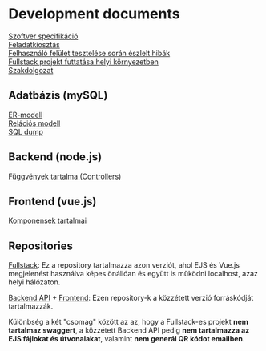 # Development documents
[Szoftver specifikáció](https://github.com/14F-B/Development-documents/blob/main/GOEVENT_szoftver_specifikacio.pdf)    
[Feladatkiosztás](https://github.com/14F-B/Development-documents/blob/main/GOEVENT_feladatkiosztas.pdf)    
[Felhasználó felület tesztelése során észlelt hibák](https://github.com/14F-B/Development-documents/blob/main/GOEVENT_felhasznaloi_felulet_tesztelese.pdf)    
[Fullstack projekt futtatása helyi környezetben](https://github.com/14F-B/Development-documents/blob/main/GOEVENT_fullstack_futtatasa_localhoston.pdf)    
[Szakdolgozat](https://github.com/14F-B/Development-documents/blob/main/GOEVENT_Szakdolgozat.pdf)    


## Adatbázis (mySQL)
[ER-modell](https://github.com/14F-B/Development-documents/blob/main/GOEVENT_db_er_modell.pdf)   
[Relációs modell](https://github.com/14F-B/Development-documents/blob/main/GOEVENT_db_relacios_modell.pdf)    
[SQL dump](https://github.com/14F-B/Fullstack-version-with-EJS-and-VUE/blob/main/Goevent_app_db_dump.sql)   

## Backend (node.js)
[Függvények tartalma (Controllers)](https://github.com/14F-B/Development-documents/blob/main/GOEVENT_backend_controllers.pdf)

## Frontend (vue.js)
[Komponensek tartalmai](https://github.com/14F-B/Development-documents/blob/main/GOEVENT_frontend_components.pdf)

## Repositories
[Fullstack](https://github.com/14F-B/Fullstack-version-with-EJS-and-VUE): Ez a repository tartalmazza azon verziót, ahol EJS és Vue.js megjelenést használva képes önállóan és együtt is működni localhost, azaz helyi hálózaton.   

[Backend API](https://github.com/14F-B/Hosted-version-Backend) + [Frontend](https://github.com/14F-B/Hosted-version-Frontend): Ezen repository-k a közzétett verzió forráskódját tartalmazzák. 


Különbség a két "csomag" között az az, hogy a Fullstack-es projekt **nem tartalmaz swaggert**, a közzétett Backend API pedig **nem tartalmazza az EJS fájlokat és útvonalakat**, valamint **nem generál QR kódot emailben**.
